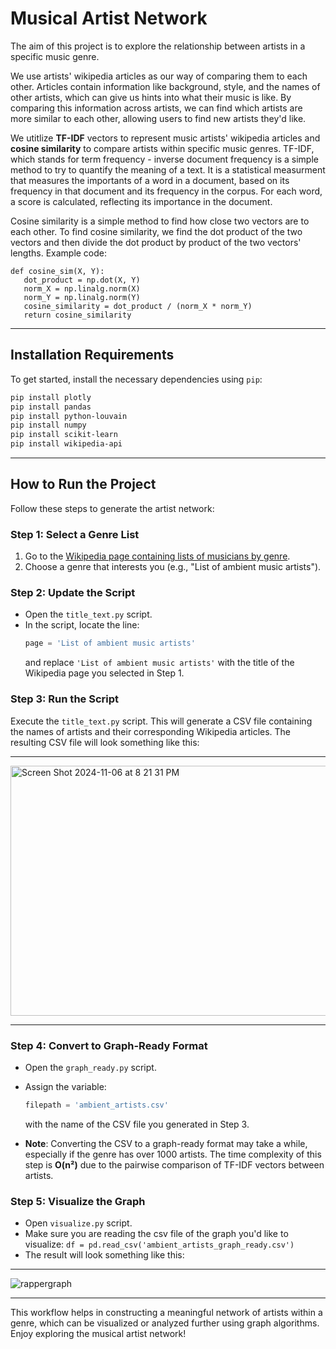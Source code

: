 
# Musical Artist Network

The aim of this project is to explore the relationship between artists in a specific music genre.

We use artists' wikipedia articles as our way of comparing them to each other. Articles contain information like background, style, and the names of other artists, which can give us hints into what their music is like. By comparing this information across artists, we can find which artists are more similar to each other, allowing users to find new artists they'd like.

We utitlize **TF-IDF** vectors to represent music artists' wikipedia articles and **cosine similarity** to compare artists within specific music genres. TF-IDF, which stands for term frequency - inverse document frequency is a simple method to try to quantify the meaning of a text. It is a statistical measurment that measures the importants of a word in a document, based on its frequency in that document and its frequency in the corpus. For each word, a score is calculated, reflecting its importance in the document.

Cosine similarity is a simple method to find how close two vectors are to each other. To find cosine similarity, we find the dot product of the two vectors and then divide the dot product by product of the two vectors' lengths.
 Example code: 
 ```
def cosine_sim(X, Y):
    dot_product = np.dot(X, Y)
    norm_X = np.linalg.norm(X)
    norm_Y = np.linalg.norm(Y)
    cosine_similarity = dot_product / (norm_X * norm_Y)
    return cosine_similarity
```

---

## Installation Requirements

To get started, install the necessary dependencies using `pip`:

```bash
pip install plotly
pip install pandas
pip install python-louvain
pip install numpy
pip install scikit-learn
pip install wikipedia-api
```

---

## How to Run the Project

Follow these steps to generate the artist network:

### Step 1: Select a Genre List

1. Go to the [Wikipedia page containing lists of musicians by genre](https://en.wikipedia.org/wiki/Category:Lists_of_musicians_by_genre).
2. Choose a genre that interests you (e.g., "List of ambient music artists").

### Step 2: Update the Script

- Open the `title_text.py` script.
- In the script, locate the line:
  ```python
  page = 'List of ambient music artists'
  ```
  and replace `'List of ambient music artists'` with the title of the Wikipedia page you selected in Step 1.

### Step 3: Run the Script

Execute the `title_text.py` script. This will generate a CSV file containing the names of artists and their corresponding Wikipedia articles. The resulting CSV file will look something like this:

---


  <img width="550" height="400" alt="Screen Shot 2024-11-06 at 8 21 31 PM" src="https://github.com/user-attachments/assets/2992f975-4485-48aa-8533-bb86fdd2bc69">


---

### Step 4: Convert to Graph-Ready Format

- Open the `graph_ready.py` script.
- Assign the variable:
  ```python
  filepath = 'ambient_artists.csv'
  ```
  with the name of the CSV file you generated in Step 3.
  
- **Note**: Converting the CSV to a graph-ready format may take a while, especially if the genre has over 1000 artists. The time complexity of this step is **O(n²)** due to the pairwise comparison of TF-IDF vectors between artists.


### Step 5: Visualize the Graph
- Open `visualize.py` script.
- Make sure you are reading the csv file of the graph you'd like to visualize:
  ```df = pd.read_csv('ambient_artists_graph_ready.csv')```
- The result will look something like this:
---
  ![rappergraph](https://github.com/user-attachments/assets/5f0bbb69-9caf-45e9-ad18-4f279bf98d0e)

---

This workflow helps in constructing a meaningful network of artists within a genre, which can be visualized or analyzed further using graph algorithms. Enjoy exploring the musical artist network!
